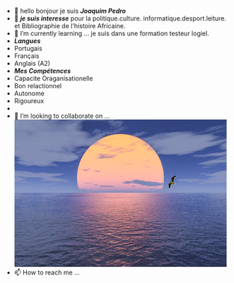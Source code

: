 - 👋 hello bonjour je suis ***_Joaquim Pedro_***   
- 👀 ***je suis interesse*** pour la politique.culture. informatique.desport.leiture. et Bibliographie de l'histoire Africaine.
- 🌱 I’m currently learning ... je suis dans une formation testeur logiel.
- ***Langues***
- Portugais
- Français
- Anglais (A2)
- ***Mes Compétences***
- Capacite Oraganisationelle
- Bon relactionnel 
- Autonome
- Rigoureux
- 
- 💞️ I’m looking to collaborate on ...![ soleil ](https://github.com/joaquim2509pedro/joaquim2509pedro/blob/main/horizonte.jpg)
- 📫 How to reach me ...

<!---
joaquim2509pedro/joaquim2509pedro is a ✨ special ✨ repository because its `README.md` (this file) appears on your GitHub profile.
You can click the Preview link to take a look at your changes.
--->
